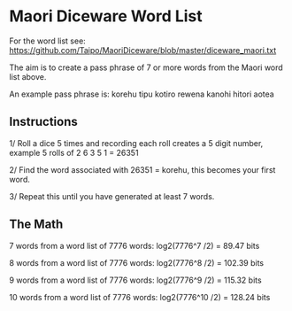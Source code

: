 # Maori Diceware Word List
For the word list see: https://github.com/Taipo/MaoriDiceware/blob/master/diceware_maori.txt

The aim is to create a pass phrase of 7 or more words from the Maori word list above.

An example pass phrase is: korehu tipu kotiro rewena kanohi hitori aotea

## Instructions
1/ Roll a dice 5 times and recording each roll creates a 5 digit number,  example 5 rolls of 2 6 3 5 1 = 26351

2/ Find the word associated with 26351 = korehu, this becomes your first word.

3/ Repeat this until you have generated at least 7 words.

## The Math
7 words from a word list of 7776 words: log2(7776^7 /2) = 89.47 bits

8 words from a word list of 7776 words: log2(7776^8 /2) = 102.39 bits

9 words from a word list of 7776 words: log2(7776^9 /2) = 115.32 bits

10 words from a word list of 7776 words: log2(7776^10 /2) = 128.24 bits
